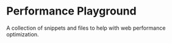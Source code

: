 # Performance Playground

A collection of snippets and files to help with web performance optimization.